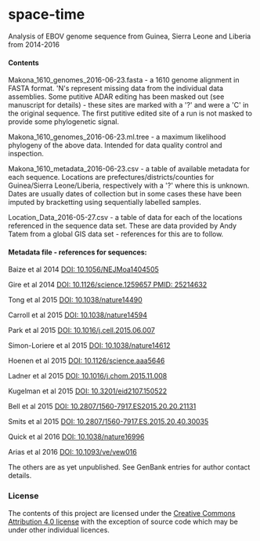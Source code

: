 # space-time
Analysis of EBOV genome sequence from Guinea, Sierra Leone and Liberia from 2014-2016

#### Contents
Makona_1610_genomes_2016-06-23.fasta - a 1610 genome alignment in FASTA format. 'N's represent missing data from the individual data assemblies. Some putitive ADAR editing has been masked out (see manuscript for details) - these sites are marked with a '?' and were a 'C' in the original sequence. The first putitive edited site of a run is not masked to provide some phylogenetic signal.

Makona_1610_genomes_2016-06-23.ml.tree - a maximum likelihood phylogeny of the above data. Intended for data quality control and inspection.

Makona_1610_metadata_2016-06-23.csv - a table of available metadata for each sequence. Locations are prefectures/districts/counties for Guinea/Sierra Leone/Liberia, respectively with a '?' where this is unknown. Dates are usually dates of collection but in some cases these have been imputed by bracketting using sequentially labelled samples. 

Location_Data_2016-05-27.csv - a table of data for each of the locations referenced in the sequence data set. These are data provided by Andy Tatem from a global GIS data set - references for this are to follow.

#### Metadata file - references for sequences:

Baize et al 2014 [DOI: 10.1056/NEJMoa1404505](http://dx.doi.org/10.1056/NEJMoa1404505)

Gire et al 2014 [DOI: 10.1126/science.1259657 PMID: 25214632](http://dx.doi.org/10.1126/science.1259657)

Tong et al 2015 [DOI: 10.1038/nature14490](http://dx.doi.org/10.1038/nature14490)

Carroll et al 2015 [DOI: 10.1038/nature14594](http://dx.doi.org/10.1038/nature14594)

Park et al 2015 [DOI: 10.1016/j.cell.2015.06.007](http://dx.doi.org/10.1016/j.cell.2015.06.007)

Simon-Loriere et al 2015 [DOI: 10.1038/nature14612](http://dx.doi.org/10.1038/nature14612)

Hoenen et al 2015 [DOI: 10.1126/science.aaa5646](http://dx.doi.org/10.1126/science.aaa5646)

Ladner et al 2015 [DOI: 10.1016/j.chom.2015.11.008](http://dx.doi.org/10.1016/j.chom.2015.11.008)

Kugelman et al 2015 [DOI: 10.3201/eid2107.150522](http://dx.doi.org/10.3201/eid2107.150522)

Bell et al 2015 [DOI: 10.2807/1560-7917.ES2015.20.20.21131](http://dx.doi.org/10.2807/1560-7917.ES2015.20.20.21131)

Smits et al 2015 [DOI: 10.2807/1560-7917.ES.2015.20.40.30035](http://dx.doi.org/10.2807/1560-7917.ES.2015.20.40.30035)

Quick et al 2016 [DOI: 10.1038/nature16996](http://dx.doi.org/10.1038/nature16996)

Arias et al 2016 [DOI: 10.1093/ve/vew016](http://dx.doi.org/10.1093/ve/vew016)

The others are as yet unpublished. See GenBank entries for author contact details.

### License

The contents of this project are licensed under the [Creative Commons Attribution 4.0 license](http://choosealicense.com/licenses/cc-by-sa-4.0/) with the exception of source code which may be under other individual licences.

